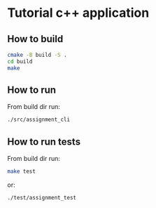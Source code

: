 # Tutorial c++ application

## How to build

```sh
cmake -B build -S .
cd build
make
```

## How to run

From build dir run:

```sh
./src/assignment_cli
```

## How to run tests

From build dir run:

```sh
make test 
```

or:

```sh
./test/assignment_test
```
